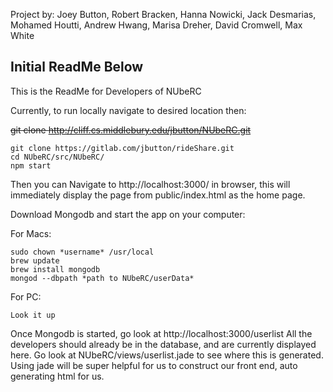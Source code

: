 Project by: Joey Button, Robert Bracken, Hanna Nowicki, Jack Desmarias, Mohamed Houtti, Andrew Hwang, Marisa Dreher, David Cromwell, Max White

Initial ReadMe Below
------------------------------------------------------------------------

This is the ReadMe for Developers of NUbeRC

Currently, to run locally navigate to desired location then:

~~git clone http://cliff.cs.middlebury.edu/jbutton/NUbeRC.git~~

    git clone https://gitlab.com/jbutton/rideShare.git
    cd NUbeRC/src/NUbeRC/
    npm start

Then you can Navigate to http://localhost:3000/ in browser, this will immediately display the page from public/index.html as the home page.


Download Mongodb and start the app on your computer:

  For Macs:

    sudo chown *username* /usr/local
    brew update
    brew install mongodb
    mongod --dbpath *path to NUbeRC/userData*

  For PC:

    Look it up


Once Mongodb is started, go look at http://localhost:3000/userlist
All the developers should already be in the database, and are currently displayed here. Go look at NUbeRC/views/userlist.jade to see where this is generated. Using jade will be super helpful for us to construct our front end, auto generating html for us.
